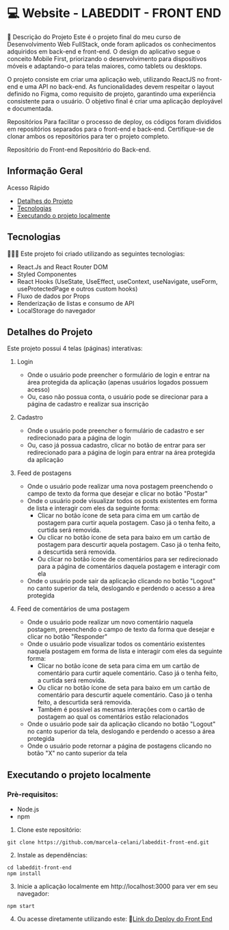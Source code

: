 # 💻 Website - LABEDDIT - FRONT END

📝 Descrição do Projeto
Este é o projeto final do meu curso de Desenvolvimento Web FullStack, onde foram aplicados os conhecimentos adquiridos em back-end e front-end. O design do aplicativo segue o conceito Mobile First, priorizando o desenvolvimento para dispositivos móveis e adaptando-o para telas maiores, como tablets ou desktops.

O projeto consiste em criar uma aplicação web, utilizando ReactJS no front-end e uma API no back-end. As funcionalidades devem respeitar o layout definido no Figma, como requisito de projeto, garantindo uma experiência consistente para o usuário. O objetivo final é criar uma aplicação deployável e documentada.

Repositórios
Para facilitar o processo de deploy, os códigos foram divididos em repositórios separados para o front-end e back-end. Certifique-se de clonar ambos os repositórios para ter o projeto completo.

Repositório do Front-end
Repositório do Back-end.


## Informação Geral

Acesso Rápido
* [Detalhes do Projeto](#detalhes-do-projeto)
* [Tecnologias](#tecnologias)
* [Executando o projeto localmente](#executando-o-projeto-localmente)

## Tecnologias
👩🏻‍💻 Este projeto foi criado utilizando as seguintes tecnologias:

* React.Js and React Router DOM
* Styled Componentes
* React Hooks (UseState, UseEffect, useContext, useNavigate, useForm, useProtectedPage e outros custom hooks)
* Fluxo de dados por Props
* Renderização de listas e consumo de API
* LocalStorage do navegador

## Detalhes do Projeto

Este projeto possui 4 telas (páginas) interativas:

1. Login
    - Onde o usuário pode preencher o formulário de login e entrar na área protegida da aplicação (apenas usuários logados possuem acesso)
    - Ou, caso não possua conta, o usuário pode se direcionar para a página de cadastro e realizar sua inscrição

2. Cadastro
    - Onde o usuário pode preencher o formulário de cadastro e ser redirecionado para a página de login 
    - Ou, caso já possua cadastro, clicar no botão de entrar para ser redirecionado para a página de login para entrar na área protegida da aplicação

3. Feed de postagens
    - Onde o usuário pode realizar uma nova postagem preenchendo o campo de texto da forma que desejar e clicar no botão "Postar"
    - Onde o usuário pode visualizar todos os posts existentes em forma de lista e interagir com eles da seguinte forma:
        - Clicar no botão ícone de seta para cima em um cartão de postagem para curtir aquela postagem. Caso já o tenha feito, a curtida será removida.
        - Ou clicar no botão ícone de seta para baixo em um cartão de postagem para descurtir aquela postagem. Caso já o tenha feito, a descurtida será removida.
        - Ou clicar no botão ícone de comentários para ser redirecionado para a página de comentários daquela postagem e interagir com ela
    - Onde o usuário pode sair da aplicação clicando no botão "Logout" no canto superior da tela, deslogando e perdendo o acesso a área protegida
          
4. Feed de comentários de uma postagem
    - Onde o usuário pode realizar um novo comentário naquela postagem, preenchendo o campo de texto da forma que desejar e clicar no botão "Responder"
    - Onde o usuário pode visualizar todos os comentário existentes naquela postagem em forma de lista e interagir com eles da seguinte forma:
        - Clicar no botão ícone de seta para cima em um cartão de comentário para curtir aquele comentário. Caso já o tenha feito, a curtida será removida.
        - Ou clicar no botão ícone de seta para baixo em um cartão de comentário para descurtir aquele comentário. Caso já o tenha feito, a descurtida será removida.
        - Também é possivel as mesmas interações com o cartão de postagem ao qual os comentários estão relacionados
     - Onde o usuário pode sair da aplicação clicando no botão "Logout" no canto superior da tela, deslogando e perdendo o acesso a área protegida
     - Onde o usuário pode retornar a página de postagens clicando no botão "X" no canto superior da tela
      

## Executando o projeto localmente
### Prè-requisitos:

- Node.js
- npm

1. Clone este repositório:
```
git clone https://github.com/marcela-celani/labeddit-front-end.git
```
2. Instale as dependências:
```
cd labeddit-front-end
npm install
```

3. Inicie a aplicação localmente em http://localhost:3000 para ver em seu navegador:
```
npm start
```
4. Ou acesse diretamente utilizando este: 🔗[Link do Deploy do Front End]([https://marcela-celani.github.io/projeto-react-apis/](https://labeddit-front-gzrqi60sj-marcela-celani.vercel.app/login)https://labeddit-front-gzrqi60sj-marcela-celani.vercel.app/login)
